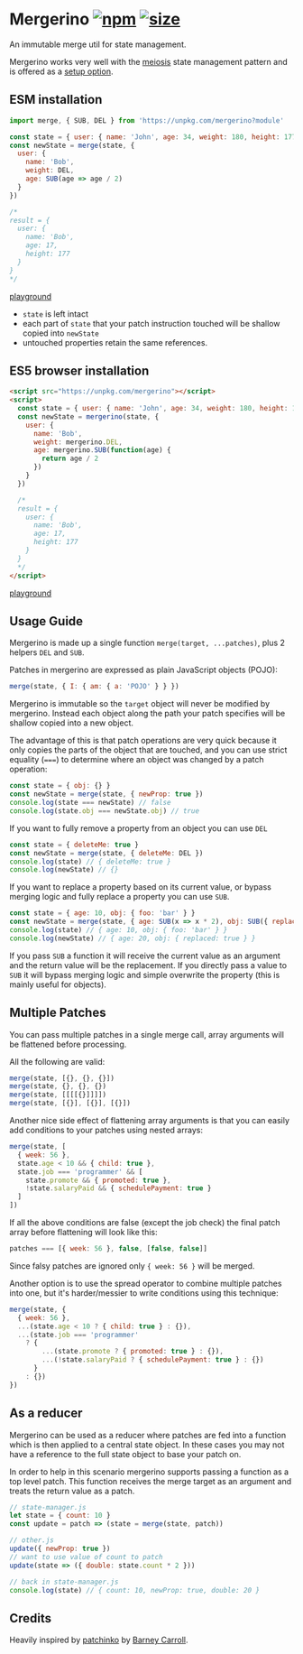 # Mergerino [![npm](https://img.shields.io/npm/v/mergerino.svg)](https://www.npmjs.com/package/mergerino) [![size](https://img.badgesize.io/https://unpkg.com/mergerino@latest/dist/mergerino.min.js.png?label=gzip&color=blue&compression=gzip)](https://unpkg.com/mergerino@latest/dist/mergerino.min.js)

An immutable merge util for state management.

Mergerino works very well with the [meiosis](http://meiosis.js.org/) state management pattern and is offered as a [setup option](https://github.com/foxdonut/meiosis/tree/master/helpers/setup#mergerino-setup).

## ESM installation

```js
import merge, { SUB, DEL } from 'https://unpkg.com/mergerino?module'

const state = { user: { name: 'John', age: 34, weight: 180, height: 177 } }
const newState = merge(state, {
  user: {
    name: 'Bob',
    weight: DEL,
    age: SUB(age => age / 2)
  }
})

/*
result = {
  user: {
    name: 'Bob',
    age: 17,
    height: 177
  }
}
*/
```

[playground](https://flems.io/#0=N4IgZglgNgpgziAXAbVAOwIYFsZJAOgAsAXLKEAGhAGMB7NYmBvEAXwvW10QICsEqdBk2J4IWAA60ATsQAEOaQHMYFOcDkBlAKoAhNQBEAogBk5rOWGm0scgOQliEuIgD0rgK5oJAayX46LFdFFWkINFoAfixaABMPWDsAHTQUoTh5DIxGOQBedTkPOBhpRALMHDK7AClaQjQ7NQwVMoBmABY1AHcYCCUSMoBGAA4ABjVCXv7iIYB2WfNzNPoMuTQYLs1ibJg8hRKVAAosxjVgFLlC4tL1C8u1rirdWgAjRrvLnr6BuWMTCg+cmaMDKOl0h2BeQAfECVHJXHIAEwASjurBSrFRqTQ6VosHwUFoSmO21O9iSKUaaw2Wx2yMoIGKsGoxAgKzwg0GiA6bA4IAq3AI1DgAho9EYzB4bAAuqwgA)

- `state` is left intact
- each part of `state` that your patch instruction touched will be shallow copied into `newState`
- untouched properties retain the same references.

## ES5 browser installation

```html
<script src="https://unpkg.com/mergerino"></script>
<script>
  const state = { user: { name: 'John', age: 34, weight: 180, height: 177 } }
  const newState = mergerino(state, {
    user: {
      name: 'Bob',
      weight: mergerino.DEL,
      age: mergerino.SUB(function(age) {
        return age / 2
      })
    }
  })

  /*
  result = {
    user: {
      name: 'Bob',
      age: 17,
      height: 177
    }
  }
  */
</script>
```

[playground](https://flems.io/#0=N4IgZglgNgpgziAXAbVAOwIYFsZJAOgAsAXLKEAGhAGMB7NYmBvAHjmoCcIAHYgAjgdqAXgA6IEsW5xEAelkBXNNwDWAc3x0ssnBzUwuaWuIB8LWey68TlEHBixqxCPQSIQABkQBWAIwgAXwp0bFx3fAArBCo6BiZiPFi4fmSMRj5hPmA+BXsORCy+TBwCgHIAKVpCNFKKPgx9AoBmABY6gHcYCDUSAt8ADg86wi6e4j6Adgm+AJnRNCT+NBh2gGViNJgMvl19Q1oAClTGOuB5vhy8grO0C4vimDKAIVoAI1rzu87u3p2DPYgRnwABEAKIAGQonwuDUefz0BkBtHwqwAqk8DmAlE4XGgDrCAJSFDgwYgKDi3WF8WR8ABMMwJnwC8wCjLQ8yStFg+CgtDURw2Jz4pVE81qRRW602BNs9kczlceAAnIhWoFgiAHnhNHBojR6IxmO5AgBdAJAA)

## Usage Guide

Mergerino is made up a single function `merge(target, ...patches)`, plus 2 helpers `DEL` and `SUB`.

Patches in mergerino are expressed as plain JavaScript objects (POJO):

```js
merge(state, { I: { am: { a: 'POJO' } } })
```

Mergerino is immutable so the `target` object will never be modified by mergerino. Instead each object along the path your patch specifies will be shallow copied into a new object.

The advantage of this is that patch operations are very quick because it only copies the parts of the object that are touched, and you can use strict equality (`===`) to determine where an object was changed by a patch operation:

```js
const state = { obj: {} }
const newState = merge(state, { newProp: true })
console.log(state === newState) // false
console.log(state.obj === newState.obj) // true
```

If you want to fully remove a property from an object you can use `DEL`

```js
const state = { deleteMe: true }
const newState = merge(state, { deleteMe: DEL })
console.log(state) // { deleteMe: true }
console.log(newState) // {}
```

If you want to replace a property based on its current value, or bypass merging logic and fully replace a property you can use `SUB`.

```js
const state = { age: 10, obj: { foo: 'bar' } }
const newState = merge(state, { age: SUB(x => x * 2), obj: SUB({ replaced: true }) })
console.log(state) // { age: 10, obj: { foo: 'bar' } }
console.log(newState) // { age: 20, obj: { replaced: true } }
```

If you pass `SUB` a function it will receive the current value as an argument and the return value will be the replacement. If you directly pass a value to `SUB` it will bypass merging logic and simple overwrite the property (this is mainly useful for objects).

## Multiple Patches

You can pass multiple patches in a single merge call, array arguments will be flattened before processing.

All the following are valid:

```js
merge(state, [{}, {}, {}])
merge(state, {}, {}, {})
merge(state, [[[[{}]]]])
merge(state, [{}], [{}], [{}])
```

Another nice side effect of flattening array arguments is that you can easily add conditions to your patches using nested arrays:

```js
merge(state, [
  { week: 56 },
  state.age < 10 && { child: true },
  state.job === 'programmer' && [
    state.promote && { promoted: true },
    !state.salaryPaid && { schedulePayment: true }
  ]
])
```

If all the above conditions are false (except the job check) the final patch array before flattening will look like this:

```js
patches === [{ week: 56 }, false, [false, false]]
```

Since falsy patches are ignored only `{ week: 56 }` will be merged.

Another option is to use the spread operator to combine multiple patches into one, but it's harder/messier to write conditions using this technique:

```js
merge(state, {
  { week: 56 },
  ...(state.age < 10 ? { child: true } : {}),
  ...(state.job === 'programmer'
    ? {
        ...(state.promote ? { promoted: true } : {}),
        ...(!state.salaryPaid ? { schedulePayment: true } : {})
      }
    : {})
})
```

## As a reducer

Mergerino can be used as a reducer where patches are fed into a function which is then applied to a central state object. In these cases you may not have a reference to the full state object to base your patch on.

In order to help in this scenario mergerino supports passing a function as a top level patch. This function receives the merge target as an argument and treats the return value as a patch.

```js
// state-manager.js
let state = { count: 10 }
const update = patch => (state = merge(state, patch))

// other.js
update({ newProp: true })
// want to use value of count to patch
update(state => ({ double: state.count * 2 }))

// back in state-manager.js
console.log(state) // { count: 10, newProp: true, double: 20 }
```

## Credits

Heavily inspired by [patchinko](https://github.com/barneycarroll/patchinko) by [Barney Carroll](https://github.com/barneycarroll).
